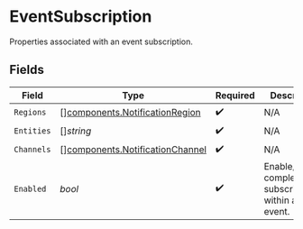 # EventSubscription

Properties associated with an event subscription.


## Fields

| Field                                                                              | Type                                                                               | Required                                                                           | Description                                                                        |
| ---------------------------------------------------------------------------------- | ---------------------------------------------------------------------------------- | ---------------------------------------------------------------------------------- | ---------------------------------------------------------------------------------- |
| `Regions`                                                                          | [][components.NotificationRegion](../../models/components/notificationregion.md)   | :heavy_check_mark:                                                                 | N/A                                                                                |
| `Entities`                                                                         | []*string*                                                                         | :heavy_check_mark:                                                                 | N/A                                                                                |
| `Channels`                                                                         | [][components.NotificationChannel](../../models/components/notificationchannel.md) | :heavy_check_mark:                                                                 | N/A                                                                                |
| `Enabled`                                                                          | *bool*                                                                             | :heavy_check_mark:                                                                 | Enable/Disable complete subscription within an event.                              |